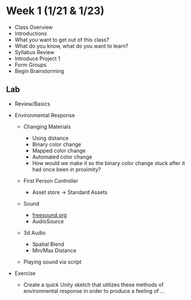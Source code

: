 # Week 1 (1/21 & 1/23)

+ Class Overview
+ Introductions
+ What you want to get out of this class?
+ What do you know, what do you want to learn?
+ Syllabus Review
+ Introduce Project 1
+ Form Groups
+ Begin Brainstorming

## Lab

+ Review/Basics
+ Environmental Response
  + Changing Materials
    + Using distance
    + Binary color change
    + Mapped color change
    + Automated color change
    + How would we make it so the binary color change stuck after it had once been in proximity?
    
  + First Person Controller
    + Asset store -> Standard Assets
  + Sound
    + [freesound.org](freesound.org)
    + AudioSource

  + 3d Audio
    + Spatial Blend
    + Min/Max Distance

  + Playing sound via script

+ Exercise
  + Create a quick Unity sketch that utilizes these methods of environmental response in order to produce a feeling of ...
